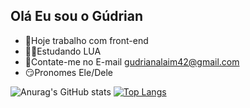 ## Olá Eu sou o Gúdrian

 - 📌Hoje trabalho com front-end
 - 👨‍🎓Estudando LUA
 - 📧Contate-me no E-mail gudrianalaim42@gmail.com
 - 😏Pronomes Ele/Dele
 
 
![Anurag's GitHub stats](https://github-readme-stats.vercel.app/api?username=anuraghazra&show_icons=true&theme=radical)
[![Top Langs](https://github-readme-stats.vercel.app/api/top-langs/?username=anuraghazra&layout=compact)](https://github.com/anuraghazra/github-readme-stats)
